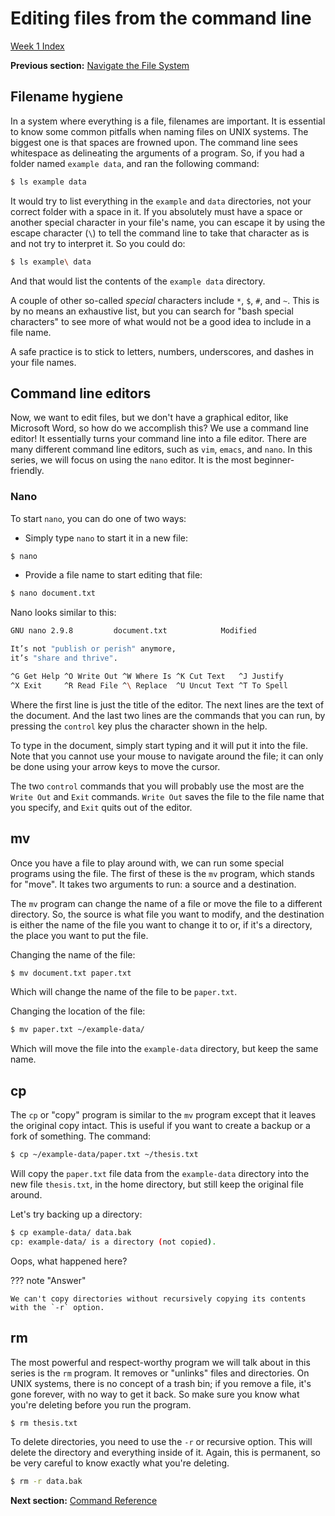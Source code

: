 # Editing files from the command line

[Week 1 Index](week1.md)

**Previous section:** [Navigate the File System](navigate.md)

## Filename hygiene
In a system where everything is a file, filenames are important. It is essential to know some common pitfalls when naming files on UNIX systems. The biggest one is that spaces are frowned upon. The command line sees whitespace as delineating the arguments of a program. So, if you had a folder named `example data`, and ran the following command:
```bash
$ ls example data
```
It would try to list everything in the `example` and `data` directories, not your correct folder with a space in it. If you absolutely must have a space or another special character in your file's name, you can escape it by using the escape character (`\`) to tell the command line to take that character as is and not try to interpret it. So you could do:
```bash
$ ls example\ data
```
And that would list the contents of the `example data` directory.

A couple of other so-called *special* characters include `*`, `$`, `#`, and `~`. This is by no means an exhaustive list, but you can search for "bash special characters" to see more of what would not be a good idea to include in a file name.

A safe practice is to stick to letters, numbers, underscores, and dashes in your file names.

## Command line editors
Now, we want to edit files, but we don't have a graphical editor, like Microsoft Word, so how do we accomplish this? We use a command line editor! It essentially turns your command line into a file editor. There are many different command line editors, such as `vim`, `emacs`, and `nano`. In this series, we will focus on using the `nano` editor. It is the most beginner-friendly.

### Nano
To start `nano`, you can do one of two ways:

* Simply type `nano` to start it in a new file:
```bash
$ nano
```
* Provide a file name to start editing that file:
```bash
$ nano document.txt
```
Nano looks similar to this:
```bash
GNU nano 2.9.8         document.txt            Modified

It’s not "publish or perish" anymore,
it’s "share and thrive".

^G Get Help ^O Write Out ^W Where Is ^K Cut Text   ^J Justify
^X Exit     ^R Read File ^\ Replace  ^U Uncut Text ^T To Spell
```
Where the first line is just the title of the editor. The next lines are the text of the document. And the last two lines are the commands that you can run, by pressing the `control` key plus the character shown in the help.

To type in the document, simply start typing and it will put it into the file. Note that you cannot use your mouse to navigate around the file; it can only be done using your arrow keys to move the cursor.

The two `control` commands that you will probably use the most are the `Write Out` and `Exit` commands. `Write Out` saves the file to the file name that you specify, and `Exit` quits out of the editor.

## mv
Once you have a file to play around with, we can run some special programs using the file. The first of these is the `mv` program, which stands for "move". It takes two arguments to run: a source and a destination.

The `mv` program can change the name of a file or move the file to a different directory. So, the source is what file you want to modify, and the destination is either the name of the file you want to change it to or, if it's a directory, the place you want to put the file.

Changing the name of the file:
```bash
$ mv document.txt paper.txt
```
Which will change the name of the file to be `paper.txt`.

Changing the location of the file:
```bash
$ mv paper.txt ~/example-data/
```
Which will move the file into the `example-data` directory, but keep the same name.

## cp
The `cp` or "copy" program is similar to the `mv` program except that it leaves the original copy intact. This is useful if you want to create a backup or a fork of something. The command:
```bash
$ cp ~/example-data/paper.txt ~/thesis.txt
```
Will copy the `paper.txt` file data from the `example-data` directory into the new file `thesis.txt`, in the home directory, but still keep the original file around.

Let's try backing up a directory:
```bash
$ cp example-data/ data.bak
cp: example-data/ is a directory (not copied).
```
Oops, what happened here?

??? note "Answer"

    We can't copy directories without recursively copying its contents with the `-r` option.

## rm
The most powerful and respect-worthy program we will talk about in this series is the `rm` program. It removes or "unlinks" files and directories. On UNIX systems, there is no concept of a trash bin; if you remove a file, it's gone forever, with no way to get it back. So make sure you know what you're deleting before you run the program.
```bash
$ rm thesis.txt
```
To delete directories, you need to use the `-r` or recursive option. This will delete the directory and everything inside of it. Again, this is permanent, so be very careful to know exactly what you're deleting.
```bash
$ rm -r data.bak
```
**Next section:** [Command Reference](reference.md)

